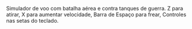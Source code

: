 Simulador de voo com batalha aérea e contra tanques de guerra.
Z para atirar, X para aumentar velocidade, Barra de Espaço para frear, Controles nas setas do teclado.
